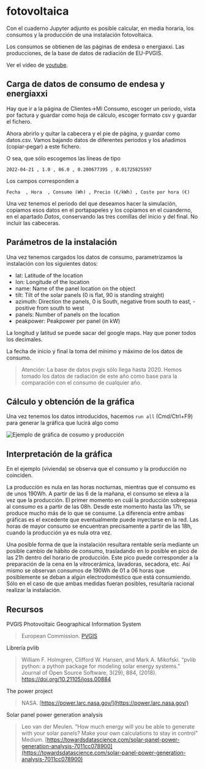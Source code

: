 # fotovoltaica

Con el cuaderno Jupyter adjunto es posible calcular, en media horaria, los consumos y la producción de una instalación fotovoltaica.

Los consumos se obtienen de las páginas de endesa o energiaxxi. Las producciones, de la base de datos de radiación de EU-PVGIS.

Ver el vídeo de [youtube](https://www.youtube.com/watch?v=IwvNvcPrDFc).


## Carga de datos de consumo de endesa y energiaxxi

Hay que ir a la página de Clientes->Mi Consumo, escoger un periodo, vista por factura y guardar como hoja de cálculo, escoger formato csv y guardar el fichero.

Ahora abrirlo y quitar la cabecera y el pie de página, y guardar como datos.csv. Vamos bajando datos de diferentes periodos y los añadimos (copiar-pegar) a este fichero.

O sea, que sólo escogemos las líneas de tipo 

```csv
2022-04-21 , 1.0 , 86.0 , 0.200677395 , 0.01725825597
```

Los campos corresponden a 

```Fecha  , Hora  , Consumo (Wh) , Precio (€/kWh) , Coste por hora (€)```

Una vez tenemos el periodo del que deseamos hacer la simulación, copiamos esos datos en el portapapeles y los copiamos en el cuanderno, en el apartado *Datos*, conservando las tres comillas del inicio y del final. No incluir las cabeceras.

## Parámetros de la instalación

Una vez tenemos cargados los datos de consumo, parametrizamos la instalación con los siguientes datos:

- lat: Latitude of the location
- lon: Longitude of the location
- name: Name of the panel location on the object
- tilt: Tilt of the solar panels (0 is flat, 90 is standing straight)
- azimuth: Direction the panels, 0 is South, negative from south to east, - positive from south to west
- panels: Number of panels on the location
- peakpower: Peakpower per panel (in kW)

La longitud y latitud se puede sacar del google maps. Hay que poner todos los decimales.

La fecha de inicio y final la toma del mínimo y máximo de los datos de consumo.

> Atención: La base de datos pvgis sólo llega hasta 2020. Hemos tomado los datos de radiación de este año como base para la comparación con el consumo de cualquier año.

## Cálculo y obtención de la gráfica

Una vez tenemos los datos introducidos, hacemos `run all` (Cmd/Ctrl+F9) para generar la gráfica que lucirá algo como

![Ejemplo de gráfica de cosumo y producción](https://github.com/pvilas/fotovoltaica/blob/main/prod-consumo.png)

## Interpretación de la gráfica

En el ejemplo (vivienda) se observa que el consumo y la producción no coinciden.

La producción es nula en las horas nocturnas, mientras que el consumo es de unos 190Wh. A partir de las 6 de la mañana, el consumo se eleva a la vez que la producción. El primer momento en cuál la producción sobrepasa al consumo es a partir de las 08h. Desde este momento hasta las 17h, se produce mucho más de lo que se consume. La diferencia entre ambas gráficas es el excedente que eventualmente puede inyectarse en la red. Las horas de mayor consumo se encuentran precisamente a partir de las 18h, cuando la producción ya es nula otra vez.

Una posible forma de que la instalación resultara rentable sería mediante un posible cambio de hábito de consumo, trasladando en lo posible en pico de las 21h dentro del horario de producción. Este pico puede corresponder a la preparación de la cena en la vitrocerámica, lavadoras, secadora, etc. Así mismo se observan consumos de 190Wh de 01 a 06 horas que posiblemente se deban a algún electrodoméstico que está consumiendo. Sólo en el caso de que ambas medidas fueran posibles, resultaría racional realizar la instalación.

## Recursos

PVGIS Photovoltaic Geographical Information System

> European Commission. [PVGIS](https://joint-research-centre.ec.europa.eu/pvgis-photovoltaic-geographical-information-system_en)


Librería pvlib
> William F. Holmgren, Clifford W. Hansen, and Mark A. Mikofski. “pvlib python: a python package for modeling solar energy systems.” Journal of Open Source Software, 3(29), 884, (2018). https://doi.org/10.21105/joss.00884

The power project

> NASA. [https://power.larc.nasa.gov/](https://power.larc.nasa.gov/)

Solar panel power generation analysis

> Leo van der Meulen. "How much energy will you be able to generate with your solar panels? Make your own calculations to stay in control" Medium. [https://towardsdatascience.com/solar-panel-power-generation-analysis-7011cc078900](https://towardsdatascience.com/solar-panel-power-generation-analysis-7011cc078900)
